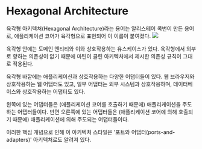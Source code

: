 # Hexagonal Architecture
육각형 아키텍처(Hexagonal Architecture)라는 용어는 알리스테어 콕번이 만든 용어로, 애플리케이션 코어가 육각형으로 표현되어 이 이름이 붙여졌다.
![](https://i.imgur.com/mcaD2CQ.png)

육각형 안에는 도메인 엔티티와 이와 상호작용하는 유스케이스가 있다. 육각형에서 외부로 향하는 의존성이 없기 때문에 마틴이 클린 아키텍처에서 제시한 의존성 규칙이 그대로 적용된다. 

육각형 바깥에는 애플리케이션과 상호작용하는 다양한 어댑터들이 있다. 웹 브라우저와 상호작용하는 웹 어댑터도 있고, 일부 어댑터는 외부 시스템과 상호작용하며, 데이터베이스와 상호작용하는 어댑터도 있다.

왼쪽에 있는 어댑터들은 (애플리케이션 코어를 호출하기 때문에) 애플리케이션을 주도하는 어댑터들이다. 반면 오른쪽에 있는 어댑터들은 (애플리케이션 코어에 의해 호출되기 때문에) 애플리케이션에 의해 주도되는 어댑터들이다.

이러한 핵심 개념으로 인해 이 아키텍처 스타일은 '포트와 어댑터(ports-and-adapters)' 아키텍처로도 알려져 있다.